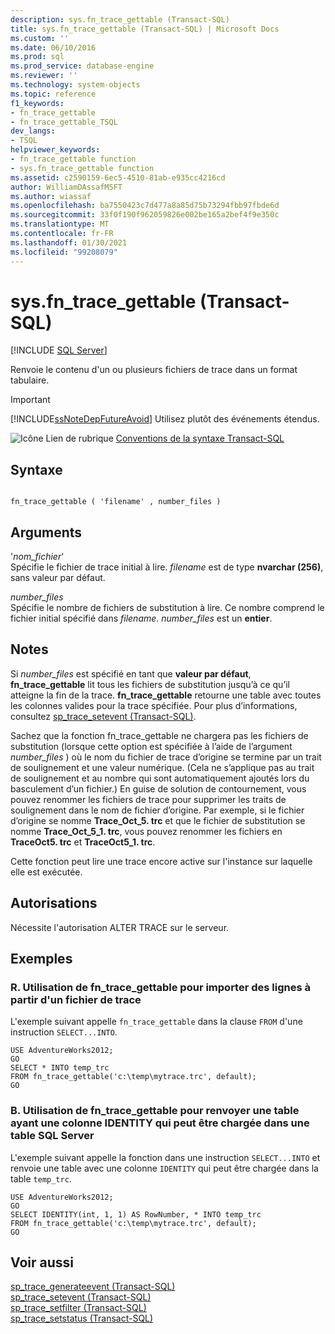 ```yaml
---
description: sys.fn_trace_gettable (Transact-SQL)
title: sys.fn_trace_gettable (Transact-SQL) | Microsoft Docs
ms.custom: ''
ms.date: 06/10/2016
ms.prod: sql
ms.prod_service: database-engine
ms.reviewer: ''
ms.technology: system-objects
ms.topic: reference
f1_keywords:
- fn_trace_gettable
- fn_trace_gettable_TSQL
dev_langs:
- TSQL
helpviewer_keywords:
- fn_trace_gettable function
- sys.fn_trace_gettable function
ms.assetid: c2590159-6ec5-4510-81ab-e935cc4216cd
author: WilliamDAssafMSFT
ms.author: wiassaf
ms.openlocfilehash: ba7550423c7d477a8a85d75b73294fbb97fbde6d
ms.sourcegitcommit: 33f0f190f962059826e002be165a2bef4f9e350c
ms.translationtype: MT
ms.contentlocale: fr-FR
ms.lasthandoff: 01/30/2021
ms.locfileid: "99208079"
---
```

# <a name="sysfn_trace_gettable-transact-sql"></a>sys.fn_trace_gettable (Transact-SQL)
[!INCLUDE [SQL Server](../../includes/applies-to-version/sqlserver.md)]

  Renvoie le contenu d'un ou plusieurs fichiers de trace dans un format tabulaire.  
  
> [!IMPORTANT]  
>  [!INCLUDE[ssNoteDepFutureAvoid](../../includes/ssnotedepfutureavoid-md.md)] Utilisez plutôt des événements étendus.  
   
 ![Icône Lien de rubrique](../../database-engine/configure-windows/media/topic-link.gif "Icône du lien de rubrique") [Conventions de la syntaxe Transact-SQL](../../t-sql/language-elements/transact-sql-syntax-conventions-transact-sql.md)  
  
## <a name="syntax"></a>Syntaxe  
  
```  
  
fn_trace_gettable ( 'filename' , number_files )  
```  
  
## <a name="arguments"></a>Arguments  
 '*nom_fichier*'  
 Spécifie le fichier de trace initial à lire. *filename* est de type **nvarchar (256)**, sans valeur par défaut.  
  
 *number_files*  
 Spécifie le nombre de fichiers de substitution à lire. Ce nombre comprend le fichier initial spécifié dans *filename*. *number_files* est un **entier**.  
  
## <a name="remarks"></a>Notes  
 Si *number_files* est spécifié en tant que **valeur par défaut**, **fn_trace_gettable** lit tous les fichiers de substitution jusqu’à ce qu’il atteigne la fin de la trace. **fn_trace_gettable** retourne une table avec toutes les colonnes valides pour la trace spécifiée. Pour plus d’informations, consultez [sp_trace_setevent &#40;Transact-SQL&#41;](../../relational-databases/system-stored-procedures/sp-trace-setevent-transact-sql.md).  
  
 Sachez que la fonction fn_trace_gettable ne chargera pas les fichiers de substitution (lorsque cette option est spécifiée à l’aide de l’argument *number_files* ) où le nom du fichier de trace d’origine se termine par un trait de soulignement et une valeur numérique. (Cela ne s’applique pas au trait de soulignement et au nombre qui sont automatiquement ajoutés lors du basculement d’un fichier.) En guise de solution de contournement, vous pouvez renommer les fichiers de trace pour supprimer les traits de soulignement dans le nom de fichier d’origine. Par exemple, si le fichier d’origine se nomme **Trace_Oct_5. trc** et que le fichier de substitution se nomme **Trace_Oct_5_1. trc**, vous pouvez renommer les fichiers en **TraceOct5. trc** et **TraceOct5_1. trc**.  
  
 Cette fonction peut lire une trace encore active sur l'instance sur laquelle elle est exécutée.  
  
## <a name="permissions"></a>Autorisations  
 Nécessite l'autorisation ALTER TRACE sur le serveur.  
  
## <a name="examples"></a>Exemples  
  
### <a name="a-using-fn_trace_gettable-to-import-rows-from-a-trace-file"></a>R. Utilisation de fn_trace_gettable pour importer des lignes à partir d'un fichier de trace  
 L'exemple suivant appelle `fn_trace_gettable` dans la clause `FROM` d'une instruction `SELECT...INTO`.  
  
```  
USE AdventureWorks2012;  
GO  
SELECT * INTO temp_trc  
FROM fn_trace_gettable('c:\temp\mytrace.trc', default);  
GO  
```  
  
### <a name="b-using-fn_trace_gettable-to-return-a-table-with-an-identity-column-that-can-be-loaded-into-a-sql-server-table"></a>B. Utilisation de fn_trace_gettable pour renvoyer une table ayant une colonne IDENTITY qui peut être chargée dans une table SQL Server  
 L'exemple suivant appelle la fonction dans une instruction `SELECT...INTO` et renvoie une table avec une colonne `IDENTITY` qui peut être chargée dans la table `temp_trc`.  
  
```  
USE AdventureWorks2012;  
GO  
SELECT IDENTITY(int, 1, 1) AS RowNumber, * INTO temp_trc  
FROM fn_trace_gettable('c:\temp\mytrace.trc', default);  
GO  
```  
  
## <a name="see-also"></a>Voir aussi  
 [sp_trace_generateevent &#40;Transact-SQL&#41;](../../relational-databases/system-stored-procedures/sp-trace-generateevent-transact-sql.md)   
 [sp_trace_setevent &#40;Transact-SQL&#41;](../../relational-databases/system-stored-procedures/sp-trace-setevent-transact-sql.md)   
 [sp_trace_setfilter &#40;Transact-SQL&#41;](../../relational-databases/system-stored-procedures/sp-trace-setfilter-transact-sql.md)   
 [sp_trace_setstatus &#40;Transact-SQL&#41;](../../relational-databases/system-stored-procedures/sp-trace-setstatus-transact-sql.md)  
  
  
